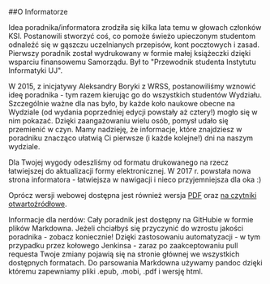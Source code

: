 ##O Informatorze


Idea poradnika/informatora zrodziła się kilka lata temu w głowach członków KSI. Postanowili stworzyć coś, co pomoże świeżo upieczonym studentom odnaleźć się w gąszczu uczelnianych przepisów, kont pocztowych i zasad. Pierwszy poradnik został wydrukowany w formie małej książeczki dzięki wsparciu finansowemu Samorządu. Był to "Przewodnik studenta Instytutu Informatyki UJ".

W 2015, z inicjatywy Aleksandry Boryki z WRSS, postanowiliśmy wznowić ideę poradnika - tym razem kierując go do wszystkich studentów Wydziału. Szczególnie ważne dla nas było, by każde koło naukowe obecne na Wydziale (od wydania poprzedniej edycji powstały aż cztery!) mogło się w nim pokazać. Dzięki zaangażowaniu wielu osób, pomysł udało się przemienić w czyn. Mamy nadzieję, że informacje, które znajdziesz w poradniku znacząco ułatwią Ci pierwsze (i każde kolejne!) dni na naszym wydziale.

Dla Twojej wygody odeszliśmy od formatu drukowanego na rzecz łatwiejszej do aktualizacji formy elektronicznej. W 2017 r. powstała nowa strona informatora - łatwiejsza w nawigacji i nieco przyjemniejsza dla oka :) 

Oprócz wersji webowej dostępna jest również wersja [PDF](/static/informator.pdf) oraz [na czytniki otwartoźródłowe](/static/informator.epub).

Informacje dla nerdów: Cały poradnik jest dostępny na GitHubie w formie plików Markdowna. Jeżeli chciałbyś się przyczynić do wzrostu jakości poradnika - zobacz koniecznie! Dzięki zastosowaniu automatyzacji - w tym przypadku przez kołowego Jenkinsa - zaraz po zaakceptowaniu pull requesta Twoje zmiany pojawią się na stronie głównej we wszystkich dostępnych formatach. Do parsowania Markdowna używamy pandoc dzięki któremu zapewniamy pliki .epub, .mobi, .pdf i wersję html.